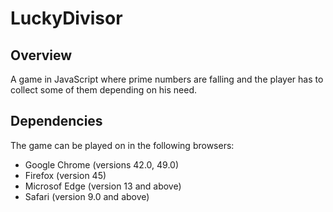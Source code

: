 # LuckyDivisor
## Overview
A game in JavaScript where prime numbers are falling and the player has to collect some of them depending on his need.

## Dependencies
The game can be played on in the following browsers:
- Google Chrome (versions 42.0, 49.0)
- Firefox (version 45)
- Microsof Edge (version 13 and above)
- Safari (version 9.0 and above)

